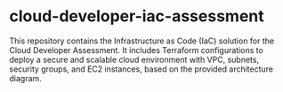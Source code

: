 # cloud-developer-iac-assessment
This repository contains the Infrastructure as Code (IaC) solution for the Cloud Developer Assessment. It includes Terraform configurations to deploy a secure and scalable cloud environment with VPC, subnets, security groups, and EC2 instances, based on the provided architecture diagram.
